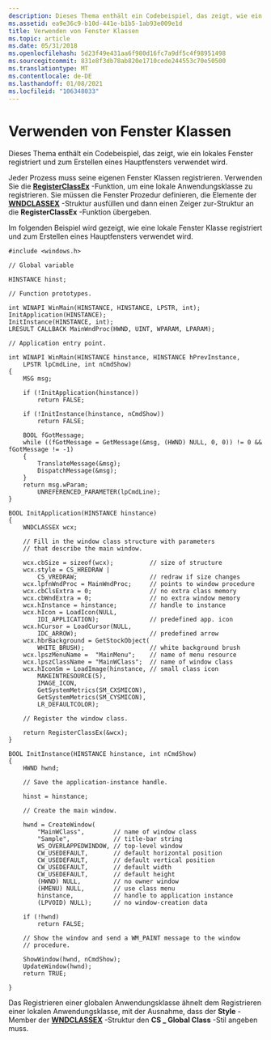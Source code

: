 ```yaml
---
description: Dieses Thema enthält ein Codebeispiel, das zeigt, wie ein lokales Fenster registriert und zum Erstellen eines Hauptfensters verwendet wird.
ms.assetid: ea9e36c9-b10d-441e-b1b5-1ab93e009e1d
title: Verwenden von Fenster Klassen
ms.topic: article
ms.date: 05/31/2018
ms.openlocfilehash: 5d23f49e431aa6f980d16fc7a9df5c4f98951498
ms.sourcegitcommit: 831e8f3db78ab820e1710cede244553c70e50500
ms.translationtype: MT
ms.contentlocale: de-DE
ms.lasthandoff: 01/08/2021
ms.locfileid: "106348033"
---
```

# <a name="using-window-classes"></a>Verwenden von Fenster Klassen

Dieses Thema enthält ein Codebeispiel, das zeigt, wie ein lokales Fenster registriert und zum Erstellen eines Hauptfensters verwendet wird.

Jeder Prozess muss seine eigenen Fenster Klassen registrieren. Verwenden Sie die [**RegisterClassEx**](/windows/win32/api/winuser/nf-winuser-registerclassexa) -Funktion, um eine lokale Anwendungsklasse zu registrieren. Sie müssen die Fenster Prozedur definieren, die Elemente der [**WNDCLASSEX**](/windows/win32/api/winuser/ns-winuser-wndclassexa) -Struktur ausfüllen und dann einen Zeiger zur-Struktur an die **RegisterClassEx** -Funktion übergeben.

Im folgenden Beispiel wird gezeigt, wie eine lokale Fenster Klasse registriert und zum Erstellen eines Hauptfensters verwendet wird.


```
#include <windows.h> 
 
// Global variable 
 
HINSTANCE hinst; 
 
// Function prototypes. 
 
int WINAPI WinMain(HINSTANCE, HINSTANCE, LPSTR, int); 
InitApplication(HINSTANCE); 
InitInstance(HINSTANCE, int); 
LRESULT CALLBACK MainWndProc(HWND, UINT, WPARAM, LPARAM); 
 
// Application entry point. 
 
int WINAPI WinMain(HINSTANCE hinstance, HINSTANCE hPrevInstance, 
    LPSTR lpCmdLine, int nCmdShow) 
{ 
    MSG msg; 
 
    if (!InitApplication(hinstance)) 
        return FALSE; 
 
    if (!InitInstance(hinstance, nCmdShow)) 
        return FALSE; 
 
    BOOL fGotMessage;
    while ((fGotMessage = GetMessage(&msg, (HWND) NULL, 0, 0)) != 0 && fGotMessage != -1) 
    { 
        TranslateMessage(&msg); 
        DispatchMessage(&msg); 
    } 
    return msg.wParam; 
        UNREFERENCED_PARAMETER(lpCmdLine); 
} 
 
BOOL InitApplication(HINSTANCE hinstance) 
{ 
    WNDCLASSEX wcx; 
 
    // Fill in the window class structure with parameters 
    // that describe the main window. 
 
    wcx.cbSize = sizeof(wcx);          // size of structure 
    wcx.style = CS_HREDRAW | 
        CS_VREDRAW;                    // redraw if size changes 
    wcx.lpfnWndProc = MainWndProc;     // points to window procedure 
    wcx.cbClsExtra = 0;                // no extra class memory 
    wcx.cbWndExtra = 0;                // no extra window memory 
    wcx.hInstance = hinstance;         // handle to instance 
    wcx.hIcon = LoadIcon(NULL, 
        IDI_APPLICATION);              // predefined app. icon 
    wcx.hCursor = LoadCursor(NULL, 
        IDC_ARROW);                    // predefined arrow 
    wcx.hbrBackground = GetStockObject( 
        WHITE_BRUSH);                  // white background brush 
    wcx.lpszMenuName =  "MainMenu";    // name of menu resource 
    wcx.lpszClassName = "MainWClass";  // name of window class 
    wcx.hIconSm = LoadImage(hinstance, // small class icon 
        MAKEINTRESOURCE(5),
        IMAGE_ICON, 
        GetSystemMetrics(SM_CXSMICON), 
        GetSystemMetrics(SM_CYSMICON), 
        LR_DEFAULTCOLOR); 
 
    // Register the window class. 
 
    return RegisterClassEx(&wcx); 
} 
 
BOOL InitInstance(HINSTANCE hinstance, int nCmdShow) 
{ 
    HWND hwnd; 
 
    // Save the application-instance handle. 
 
    hinst = hinstance; 
 
    // Create the main window. 
 
    hwnd = CreateWindow( 
        "MainWClass",        // name of window class 
        "Sample",            // title-bar string 
        WS_OVERLAPPEDWINDOW, // top-level window 
        CW_USEDEFAULT,       // default horizontal position 
        CW_USEDEFAULT,       // default vertical position 
        CW_USEDEFAULT,       // default width 
        CW_USEDEFAULT,       // default height 
        (HWND) NULL,         // no owner window 
        (HMENU) NULL,        // use class menu 
        hinstance,           // handle to application instance 
        (LPVOID) NULL);      // no window-creation data 
 
    if (!hwnd) 
        return FALSE; 
 
    // Show the window and send a WM_PAINT message to the window 
    // procedure. 
 
    ShowWindow(hwnd, nCmdShow); 
    UpdateWindow(hwnd); 
    return TRUE; 
 
} 
```



Das Registrieren einer globalen Anwendungsklasse ähnelt dem Registrieren einer lokalen Anwendungsklasse, mit der Ausnahme, dass der **Style** -Member der [**WNDCLASSEX**](/windows/win32/api/winuser/ns-winuser-wndclassexa) -Struktur den **CS \_ Global Class** -Stil angeben muss.

 

 
